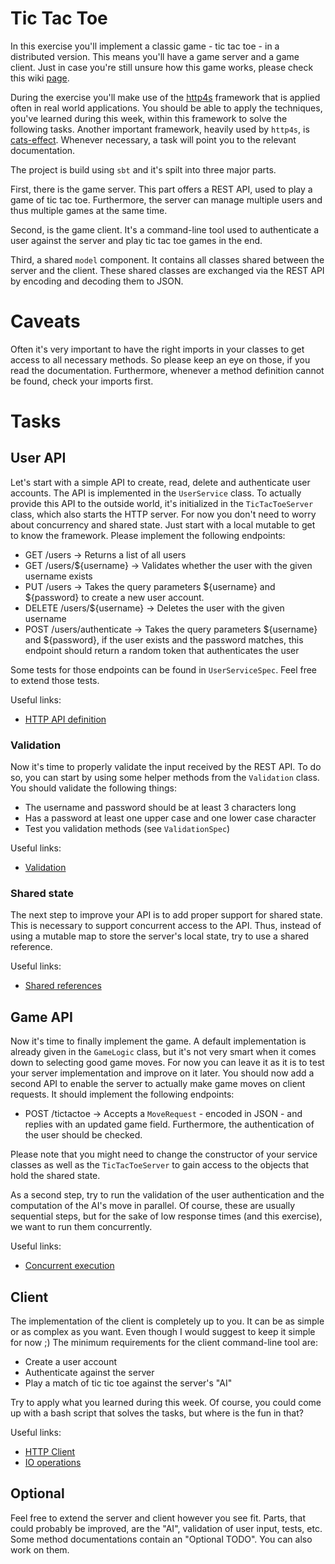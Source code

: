 Tic Tac Toe
===

In this exercise you'll implement a classic game - tic tac toe - in a distributed version. This means you'll have a game server and a game client. Just in case you're still unsure how this game works, please check this wiki [page](https://en.wikipedia.org/wiki/Tic-tac-toe). 

During the exercise you'll make use of the [http4s](https://http4s.org/) framework that is applied often in real world applications. You should be able to apply the techniques, you've learned during this week, within this framework to solve the following tasks. Another important framework, heavily used by `http4s`, is [cats-effect](https://typelevel.org/cats-effect/datatypes/). Whenever necessary, a task will point you to the relevant documentation. 

The project is build using `sbt` and it's spilt into three major parts. 

First, there is the game server. This part offers a REST API, used to play a game of tic tac toe. Furthermore, the server can manage multiple users and thus multiple games at the same time.
 
Second, is the game client. It's a command-line tool used to authenticate a user against the server and play tic tac toe games in the end.

Third, a shared `model` component. It contains all classes shared between the server and the client. These shared classes are exchanged via the REST API by encoding and decoding them to JSON. 

Caveats
===

Often it's very important to have the right imports in your classes to get access to all necessary methods. So please keep an eye on those, if you read the documentation. Furthermore, whenever a method definition cannot be found, check your imports first.

Tasks
===

## User API

Let's start with a simple API to create, read, delete and authenticate user accounts. The API is implemented in the `UserService` class. To actually provide this API to the outside world, it's initialized in the `TicTacToeServer` class, which also starts the HTTP server. For now you don't need to worry about concurrency and shared state. Just start with a local mutable to get to know the framework. Please implement the following endpoints:

* GET /users -> Returns a list of all users
* GET /users/${username} -> Validates whether the user with the given username exists
* PUT /users -> Takes the query parameters ${username} and ${password} to create a new user account.
* DELETE /users/${username} -> Deletes the user with the given username
* POST /users/authenticate -> Takes the query parameters ${username} and ${password}, if the user exists and the password matches, this endpoint should return a random token that authenticates the user

Some tests for those endpoints can be found in `UserServiceSpec`. Feel free to extend those tests.

Useful links:

* [HTTP API definition](https://http4s.org/v0.19/service/)

### Validation

Now it's time to properly validate the input received by the REST API. To do so, you can start by using some helper methods from the `Validation` class. You should validate the following things:

* The username and password should be at least 3 characters long
* Has a password at least one upper case and one lower case character
* Test you validation methods (see `ValidationSpec`)

Useful links:

* [Validation](https://typelevel.org/cats/datatypes/validated.html)

### Shared state

The next step to improve your API is to add proper support for shared state. This is necessary to support concurrent access to the API. Thus, instead of using a mutable map to store the server's local state, try to use a shared reference. 

Useful links:

* [Shared references](https://typelevel.org/cats-effect/concurrency/ref.html)

## Game API

Now it's time to finally implement the game. A default implementation is already given in the `GameLogic` class, but it's not very smart when it comes down to selecting good game moves. For now you can leave it as it is to test your server implementation and improve on it later. You should now add a second API to enable the server to actually make game moves on client requests. It should implement the following endpoints:

* POST /tictactoe -> Accepts a `MoveRequest` - encoded in JSON - and replies with an updated game field. Furthermore, the authentication of the user should be checked.

Please note that you might need to change the constructor of your service classes as well as the `TicTacToeServer` to gain access to the objects that hold the shared state.

As a second step, try to run the validation of the user authentication and the computation of the AI's move in parallel. Of course, these are usually sequential steps, but for the sake of low response times (and this exercise), we want to run them concurrently.

Useful links:

* [Concurrent execution](https://typelevel.org/cats-effect/datatypes/fiber.html)

## Client 

The implementation of the client is completely up to you. It can be as simple or as complex as you want. Even though I would suggest to keep it simple for now ;) The minimum requirements for the client command-line tool are:

* Create a user account
* Authenticate against the server
* Play a match of tic tic toe against the server's "AI"

Try to apply what you learned during this week. Of course, you could come up with a bash script that solves the tasks, but where is the fun in that?

Useful links:

* [HTTP Client](https://http4s.org/v0.19/client/)
* [IO operations](https://typelevel.org/cats-effect/datatypes/io.html)

## Optional 

Feel free to extend the server and client however you see fit. Parts, that could probably be improved, are the "AI", validation of user input, tests, etc. Some method documentations contain an "Optional TODO". You can also work on them.

